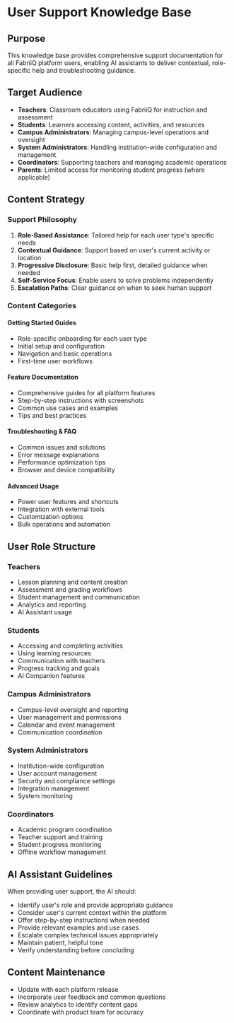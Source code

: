 # User Support Knowledge Base

## Purpose
This knowledge base provides comprehensive support documentation for all FabriiQ platform users, enabling AI assistants to deliver contextual, role-specific help and troubleshooting guidance.

## Target Audience
- **Teachers**: Classroom educators using FabriiQ for instruction and assessment
- **Students**: Learners accessing content, activities, and resources
- **Campus Administrators**: Managing campus-level operations and oversight
- **System Administrators**: Handling institution-wide configuration and management
- **Coordinators**: Supporting teachers and managing academic operations
- **Parents**: Limited access for monitoring student progress (where applicable)

## Content Strategy

### Support Philosophy
1. **Role-Based Assistance**: Tailored help for each user type's specific needs
2. **Contextual Guidance**: Support based on user's current activity or location
3. **Progressive Disclosure**: Basic help first, detailed guidance when needed
4. **Self-Service Focus**: Enable users to solve problems independently
5. **Escalation Paths**: Clear guidance on when to seek human support

### Content Categories

#### Getting Started Guides
- Role-specific onboarding for each user type
- Initial setup and configuration
- Navigation and basic operations
- First-time user workflows

#### Feature Documentation
- Comprehensive guides for all platform features
- Step-by-step instructions with screenshots
- Common use cases and examples
- Tips and best practices

#### Troubleshooting & FAQ
- Common issues and solutions
- Error message explanations
- Performance optimization tips
- Browser and device compatibility

#### Advanced Usage
- Power user features and shortcuts
- Integration with external tools
- Customization options
- Bulk operations and automation

## User Role Structure

### Teachers
- Lesson planning and content creation
- Assessment and grading workflows
- Student management and communication
- Analytics and reporting
- AI Assistant usage

### Students  
- Accessing and completing activities
- Using learning resources
- Communication with teachers
- Progress tracking and goals
- AI Companion features

### Campus Administrators
- Campus-level oversight and reporting
- User management and permissions
- Calendar and event management
- Communication coordination

### System Administrators
- Institution-wide configuration
- User account management
- Security and compliance settings
- Integration management
- System monitoring

### Coordinators
- Academic program coordination
- Teacher support and training
- Student progress monitoring
- Offline workflow management

## AI Assistant Guidelines

When providing user support, the AI should:
- Identify user's role and provide appropriate guidance
- Consider user's current context within the platform
- Offer step-by-step instructions when needed
- Provide relevant examples and use cases
- Escalate complex technical issues appropriately
- Maintain patient, helpful tone
- Verify understanding before concluding

## Content Maintenance
- Update with each platform release
- Incorporate user feedback and common questions
- Review analytics to identify content gaps
- Coordinate with product team for accuracy
